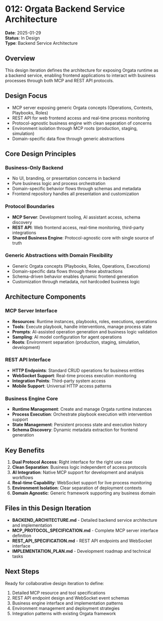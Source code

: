 # 012: Orgata Backend Service Architecture

**Date**: 2025-01-29  
**Status**: In Design  
**Type**: Backend Service Architecture  

## Overview

This design iteration defines the architecture for exposing Orgata runtime as a backend service, enabling frontend applications to interact with business processes through both MCP and REST API protocols.

## Design Focus

- MCP server exposing generic Orgata concepts (Operations, Contexts, Playbooks, Roles)
- REST API for web frontend access and real-time process monitoring
- Protocol-agnostic business engine with clean separation of concerns
- Environment isolation through MCP roots (production, staging, simulation)
- Domain-specific data flow through generic abstractions

## Core Design Principles

### Business-Only Backend
- No UI, branding, or presentation concerns in backend
- Pure business logic and process orchestration
- Domain-specific behavior flows through schemas and metadata
- Frontend repository handles all presentation and customization

### Protocol Boundaries
- **MCP Server**: Development tooling, AI assistant access, schema discovery
- **REST API**: Web frontend access, real-time monitoring, third-party integrations  
- **Shared Business Engine**: Protocol-agnostic core with single source of truth

### Generic Abstractions with Domain Flexibility
- Generic Orgata concepts (Playbooks, Roles, Operations, Executions)
- Domain-specific data flows through these abstractions
- Schema-driven behavior enables dynamic frontend generation
- Customization through metadata, not hardcoded business logic

## Architecture Components

### MCP Server Interface
- **Resources**: Runtime instances, playbooks, roles, executions, operations
- **Tools**: Execute playbook, handle interventions, manage process state
- **Prompts**: AI-assisted operation generation and business logic validation
- **Sampling**: AI model configuration for agent operations
- **Roots**: Environment separation (production, staging, simulation, development)

### REST API Interface
- **HTTP Endpoints**: Standard CRUD operations for business entities
- **WebSocket Support**: Real-time process execution monitoring
- **Integration Points**: Third-party system access
- **Mobile Support**: Universal HTTP access patterns

### Business Engine Core
- **Runtime Management**: Create and manage Orgata runtime instances
- **Process Execution**: Orchestrate playbook execution with intervention support
- **State Management**: Persistent process state and execution history
- **Schema Discovery**: Dynamic metadata extraction for frontend generation

## Key Benefits

1. **Dual Protocol Access**: Right interface for the right use case
2. **Clean Separation**: Business logic independent of access protocols
3. **AI Integration**: Native MCP support for development and analysis workflows
4. **Real-time Capability**: WebSocket support for live process monitoring
5. **Environment Isolation**: Clear separation of deployment contexts
6. **Domain Agnostic**: Generic framework supporting any business domain

## Files in this Design Iteration

- **BACKEND_ARCHITECTURE.md** - Detailed backend service architecture and implementation
- **MCP_PROTOCOL_SPECIFICATION.md** - Complete MCP server interface definition
- **REST_API_SPECIFICATION.md** - REST API endpoints and WebSocket interface
- **IMPLEMENTATION_PLAN.md** - Development roadmap and technical tasks

## Next Steps

Ready for collaborative design iteration to define:
1. Detailed MCP resource and tool specifications
2. REST API endpoint design and WebSocket event schemas
3. Business engine interface and implementation patterns
4. Environment management and deployment strategies
5. Integration patterns with existing Orgata framework